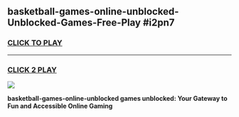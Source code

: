
## basketball-games-online-unblocked-Unblocked-Games-Free-Play #i2pn7
<h3>
<a href="https://us.freeplayer.one?title=basketball-games-online-unblocked&ref=9M">CLICK TO PLAY</a></h3>
<hr>

<h3>
<a href="https://us.freeplayer.one?title=basketball-games-online-unblocked&ref=9M">CLICK 2 PLAY</a>
  
</h3>

<a href="https://us.freeplayer.one?title=basketball-games-online-unblocked&ref=9M"><img src="https://clearcache.store/games.png"></a>


**basketball-games-online-unblocked games unblocked: Your Gateway to Fun and Accessible Online Gaming**

